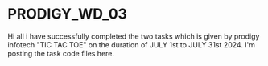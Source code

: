 # PRODIGY_WD_03
Hi all i have successfully completed the two tasks which is given by prodigy infotech "TIC TAC TOE" on the duration of JULY 1st to JULY 31st 2024. I'm posting the task code files here.
